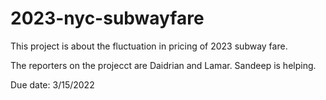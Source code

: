 # 2023-nyc-subwayfare
This project is about the fluctuation in pricing of 2023 subway fare.

The reporters on the projecct are Daidrian and Lamar. Sandeep is helping.

Due date: 3/15/2022